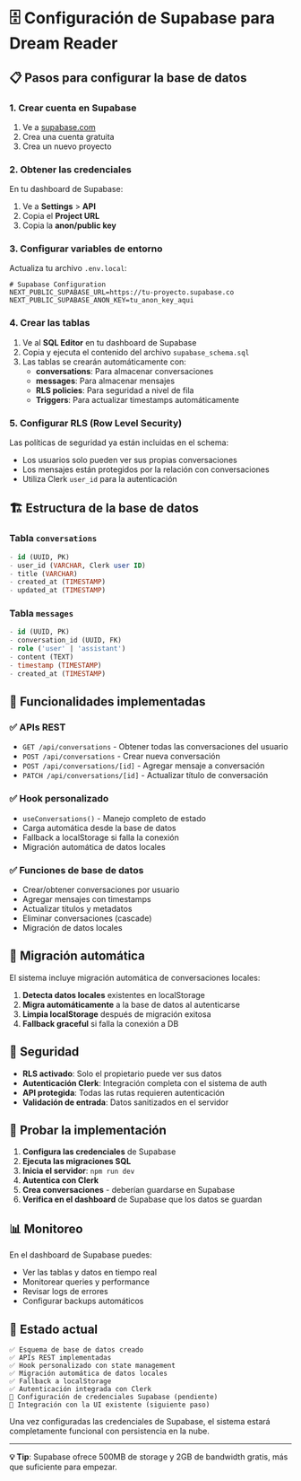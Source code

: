 # 🗄️ Configuración de Supabase para Dream Reader

## 📋 Pasos para configurar la base de datos

### 1. **Crear cuenta en Supabase**
1. Ve a [supabase.com](https://supabase.com)
2. Crea una cuenta gratuita
3. Crea un nuevo proyecto

### 2. **Obtener las credenciales**
En tu dashboard de Supabase:
1. Ve a **Settings** > **API**
2. Copia el **Project URL** 
3. Copia la **anon/public key**

### 3. **Configurar variables de entorno**
Actualiza tu archivo `.env.local`:
```env
# Supabase Configuration
NEXT_PUBLIC_SUPABASE_URL=https://tu-proyecto.supabase.co
NEXT_PUBLIC_SUPABASE_ANON_KEY=tu_anon_key_aqui
```

### 4. **Crear las tablas**
1. Ve al **SQL Editor** en tu dashboard de Supabase
2. Copia y ejecuta el contenido del archivo `supabase_schema.sql`
3. Las tablas se crearán automáticamente con:
   - **conversations**: Para almacenar conversaciones
   - **messages**: Para almacenar mensajes
   - **RLS policies**: Para seguridad a nivel de fila
   - **Triggers**: Para actualizar timestamps automáticamente

### 5. **Configurar RLS (Row Level Security)**
Las políticas de seguridad ya están incluidas en el schema:
- Los usuarios solo pueden ver sus propias conversaciones
- Los mensajes están protegidos por la relación con conversaciones
- Utiliza Clerk `user_id` para la autenticación

## 🏗️ Estructura de la base de datos

### Tabla `conversations`
```sql
- id (UUID, PK)
- user_id (VARCHAR, Clerk user ID)
- title (VARCHAR)
- created_at (TIMESTAMP)
- updated_at (TIMESTAMP)
```

### Tabla `messages`
```sql
- id (UUID, PK)
- conversation_id (UUID, FK)
- role ('user' | 'assistant')
- content (TEXT)
- timestamp (TIMESTAMP)
- created_at (TIMESTAMP)
```

## 🔄 Funcionalidades implementadas

### ✅ **APIs REST**
- `GET /api/conversations` - Obtener todas las conversaciones del usuario
- `POST /api/conversations` - Crear nueva conversación
- `POST /api/conversations/[id]` - Agregar mensaje a conversación
- `PATCH /api/conversations/[id]` - Actualizar título de conversación

### ✅ **Hook personalizado**
- `useConversations()` - Manejo completo de estado
- Carga automática desde la base de datos
- Fallback a localStorage si falla la conexión
- Migración automática de datos locales

### ✅ **Funciones de base de datos**
- Crear/obtener conversaciones por usuario
- Agregar mensajes con timestamps
- Actualizar títulos y metadatos
- Eliminar conversaciones (cascade)
- Migración de datos locales

## 🚀 Migración automática

El sistema incluye migración automática de conversaciones locales:
1. **Detecta datos locales** existentes en localStorage
2. **Migra automáticamente** a la base de datos al autenticarse
3. **Limpia localStorage** después de migración exitosa
4. **Fallback graceful** si falla la conexión a DB

## 🔐 Seguridad

- **RLS activado**: Solo el propietario puede ver sus datos
- **Autenticación Clerk**: Integración completa con el sistema de auth
- **API protegida**: Todas las rutas requieren autenticación
- **Validación de entrada**: Datos sanitizados en el servidor

## 🧪 Probar la implementación

1. **Configura las credenciales** de Supabase
2. **Ejecuta las migraciones SQL**
3. **Inicia el servidor**: `npm run dev`
4. **Autentica con Clerk**
5. **Crea conversaciones** - deberían guardarse en Supabase
6. **Verifica en el dashboard** de Supabase que los datos se guardan

## 📊 Monitoreo

En el dashboard de Supabase puedes:
- Ver las tablas y datos en tiempo real
- Monitorear queries y performance
- Revisar logs de errores
- Configurar backups automáticos

## 🔄 Estado actual

```
✅ Esquema de base de datos creado
✅ APIs REST implementadas
✅ Hook personalizado con state management
✅ Migración automática de datos locales
✅ Fallback a localStorage
✅ Autenticación integrada con Clerk
🔄 Configuración de credenciales Supabase (pendiente)
🔄 Integración con la UI existente (siguiente paso)
```

Una vez configuradas las credenciales de Supabase, el sistema estará completamente funcional con persistencia en la nube.

---

**💡 Tip**: Supabase ofrece 500MB de storage y 2GB de bandwidth gratis, más que suficiente para empezar.
